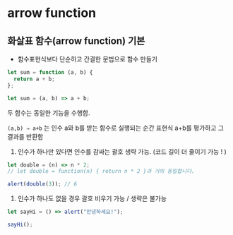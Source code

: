 # arrow function

## 화살표 함수(arrow function) 기본

- 함수표현식보다 단순하고 간결한 문법으로 함수 만들기

```jsx
let sum = function (a, b) {
  return a + b;
};
```

```jsx
let sum = (a, b) => a + b;
```

두 함수는 동일한 기능을 수행함.

`(a,b) ⇒ a+b` 는 인수 a와 b를 받는 함수로 실행되는 순간 표현식 a+b를 평가하고 그 결과를 반환함

1. 인수가 하나만 있다면 인수를 감싸는 괄호 생략 가능. (코드 길이 더 줄이기 가능 ! )

```jsx
let double = (n) => n * 2;
// let double = function(n) { return n * 2 }과 거의 동일합니다.

alert(double(3)); // 6
```

1. 인수가 하나도 없을 경우 괄호 비우기 가능 / 생략은 불가능

```jsx
let sayHi = () => alert("안녕하세요!");

sayHi();
```
